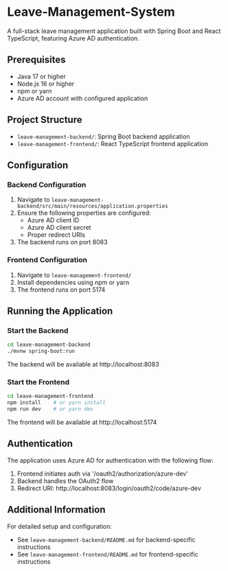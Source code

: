 # Leave-Management-System

A full-stack leave management application built with Spring Boot and React TypeScript, featuring Azure AD authentication.

## Prerequisites

- Java 17 or higher
- Node.js 16 or higher
- npm or yarn
- Azure AD account with configured application

## Project Structure

- `leave-management-backend/`: Spring Boot backend application
- `leave-management-frontend/`: React TypeScript frontend application

## Configuration

### Backend Configuration

1. Navigate to `leave-management-backend/src/main/resources/application.properties`
2. Ensure the following properties are configured:
   - Azure AD client ID
   - Azure AD client secret
   - Proper redirect URIs
3. The backend runs on port 8083

### Frontend Configuration

1. Navigate to `leave-management-frontend/`
2. Install dependencies using npm or yarn
3. The frontend runs on port 5174

## Running the Application

### Start the Backend

```bash
cd leave-management-backend
./mvnw spring-boot:run
```

The backend will be available at http://localhost:8083

### Start the Frontend

```bash
cd leave-management-frontend
npm install    # or yarn install
npm run dev    # or yarn dev
```

The frontend will be available at http://localhost:5174

## Authentication

The application uses Azure AD for authentication with the following flow:
1. Frontend initiates auth via '/oauth2/authorization/azure-dev'
2. Backend handles the OAuth2 flow
3. Redirect URI: http://localhost:8083/login/oauth2/code/azure-dev

## Additional Information

For detailed setup and configuration:
- See `leave-management-backend/README.md` for backend-specific instructions
- See `leave-management-frontend/README.md` for frontend-specific instructions
